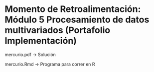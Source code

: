 # Momento de Retroalimentación: Módulo 5 Procesamiento de datos multivariados (Portafolio Implementación)

mercurio.pdf &rarr; Solución

mercurio.Rmd &rarr; Programa para correr en R
